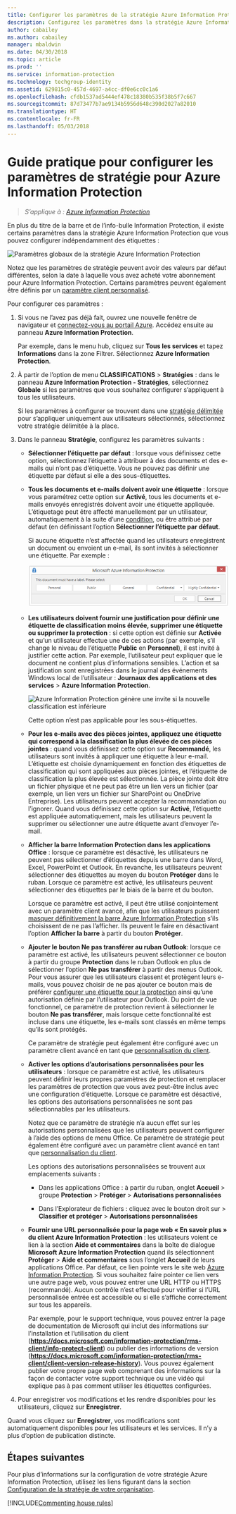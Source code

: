 ```yaml
---
title: Configurer les paramètres de la stratégie Azure Information Protection
description: Configurez les paramètres dans la stratégie Azure Information Protection qui s’appliquent à tous les utilisateurs et à tous les appareils.
author: cabailey
ms.author: cabailey
manager: mbaldwin
ms.date: 04/30/2018
ms.topic: article
ms.prod: ''
ms.service: information-protection
ms.technology: techgroup-identity
ms.assetid: 629815c0-457d-4697-a4cc-df0e6cc0c1a6
ms.openlocfilehash: cfdb1537ad5444ef478c18380b535f38b5f7c667
ms.sourcegitcommit: 87d73477b7ae9134b5956d648c390d2027a82010
ms.translationtype: HT
ms.contentlocale: fr-FR
ms.lasthandoff: 05/03/2018
---
```

# <a name="how-to-configure-the-policy-settings-for-azure-information-protection"></a>Guide pratique pour configurer les paramètres de stratégie pour Azure Information Protection

>*S’applique à : [Azure Information Protection](https://azure.microsoft.com/pricing/details/information-protection)*

En plus du titre de la barre et de l’info-bulle Information Protection, il existe certains paramètres dans la stratégie Azure Information Protection que vous pouvez configurer indépendamment des étiquettes :

![Paramètres globaux de la stratégie Azure Information Protection](../media/info-protect-policy-default-settingsv3.png)

Notez que les paramètres de stratégie peuvent avoir des valeurs par défaut différentes, selon la date à laquelle vous avez acheté votre abonnement pour Azure Information Protection. Certains paramètres peuvent également être définis par un [paramètre client personnalisé](../rms-client/client-admin-guide-customizations.md).

Pour configurer ces paramètres :

1. Si vous ne l’avez pas déjà fait, ouvrez une nouvelle fenêtre de navigateur et [connectez-vous au portail Azure](configure-policy.md#signing-in-to-the-azure-portal). Accédez ensuite au panneau **Azure Information Protection**.
    
    Par exemple, dans le menu hub, cliquez sur **Tous les services** et tapez **Informations** dans la zone Filtrer. Sélectionnez **Azure Information Protection**.

2. À partir de l’option de menu **CLASSIFICATIONS** > **Stratégies** : dans le panneau **Azure Information Protection - Stratégies**, sélectionnez **Globale** si les paramètres que vous souhaitez configurer s’appliquent à tous les utilisateurs.
    
    Si les paramètres à configurer se trouvent dans une [stratégie délimitée](configure-policy-scope.md) pour s’appliquer uniquement aux utilisateurs sélectionnés, sélectionnez votre stratégie délimitée à la place.

3. Dans le panneau **Stratégie**, configurez les paramètres suivants :
    
    - **Sélectionner l’étiquette par défaut** : lorsque vous définissez cette option, sélectionnez l’étiquette à attribuer à des documents et des e-mails qui n’ont pas d’étiquette. Vous ne pouvez pas définir une étiquette par défaut si elle a des sous-étiquettes. 
    
    - **Tous les documents et e-mails doivent avoir une étiquette** : lorsque vous paramétrez cette option sur **Activé**, tous les documents et e-mails envoyés enregistrés doivent avoir une étiquette appliquée. L’étiquetage peut être affecté manuellement par un utilisateur, automatiquement à la suite d’une [condition](configure-policy-classification.md), ou être attribué par défaut (en définissant l’option **Sélectionner l’étiquette par défaut**.
        
        Si aucune étiquette n’est affectée quand les utilisateurs enregistrent un document ou envoient un e-mail, ils sont invités à sélectionner une étiquette. Par exemple :
        
        ![Invite d’Azure Information Protection si un étiquetage est appliqué](../media/info-protect-enforce-labelv2.png)
        
    - **Les utilisateurs doivent fournir une justification pour définir une étiquette de classification moins élevée, supprimer une étiquette ou supprimer la protection** : si cette option est définie sur **Activée** et qu’un utilisateur effectue une de ces actions (par exemple, s’il change le niveau de l’étiquette **Public** en **Personnel**), il est invité à justifier cette action. Par exemple, l’utilisateur peut expliquer que le document ne contient plus d’informations sensibles. L’action et sa justification sont enregistrées dans le journal des événements Windows local de l’utilisateur : **Journaux des applications et des services** > **Azure Information Protection**.  
        
        ![Azure Information Protection génère une invite si la nouvelle classification est inférieure](../media/info-protect-lower-justification.png)
        
        Cette option n’est pas applicable pour les sous-étiquettes.
        
    - **Pour les e-mails avec des pièces jointes, appliquez une étiquette qui correspond à la classification la plus élevée de ces pièces jointes** : quand vous définissez cette option sur **Recommandé**, les utilisateurs sont invités à appliquer une étiquette à leur e-mail. L’étiquette est choisie dynamiquement en fonction des étiquettes de classification qui sont appliquées aux pièces jointes, et l’étiquette de classification la plus élevée est sélectionnée. La pièce jointe doit être un fichier physique et ne peut pas être un lien vers un fichier (par exemple, un lien vers un fichier sur SharePoint ou OneDrive Entreprise). Les utilisateurs peuvent accepter la recommandation ou l’ignorer. Quand vous définissez cette option sur **Activé**, l’étiquette est appliquée automatiquement, mais les utilisateurs peuvent la supprimer ou sélectionner une autre étiquette avant d’envoyer l’e-mail.  
    
    - **Afficher la barre Information Protection dans les applications Office** : lorsque ce paramètre est désactivé, les utilisateurs ne peuvent pas sélectionner d’étiquettes depuis une barre dans Word, Excel, PowerPoint et Outlook. En revanche, les utilisateurs peuvent sélectionner des étiquettes au moyen du bouton **Protéger** dans le ruban. Lorsque ce paramètre est activé, les utilisateurs peuvent sélectionner des étiquettes par le biais de la barre et du bouton.
        
        Lorsque ce paramètre est activé, il peut être utilisé conjointement avec un paramètre client avancé, afin que les utilisateurs puissent [masquer définitivement la barre Azure Information Protection](../rms-client/client-admin-guide-customizations.md#permanently-hide-the-azure-information-protection-bar) s’ils choisissent de ne pas l’afficher. Ils peuvent le faire en désactivant l’option **Afficher la barre** à partir du bouton **Protéger**.
    
    - **Ajouter le bouton Ne pas transférer au ruban Outlook**: lorsque ce paramètre est activé, les utilisateurs peuvent sélectionner ce bouton à partir du groupe **Protection** dans le ruban Outlook en plus de sélectionner l’option **Ne pas transférer** à partir des menus Outlook. Pour vous assurer que les utilisateurs classent et protègent leurs e-mails, vous pouvez choisir de ne pas ajouter ce bouton mais de préférer [configurer une étiquette pour la protection](configure-policy-protection.md) ainsi qu’une autorisation définie par l’utilisateur pour Outlook. Du point de vue fonctionnel, ce paramètre de protection revient à sélectionner le bouton **Ne pas transférer**, mais lorsque cette fonctionnalité est incluse dans une étiquette, les e-mails sont classés en même temps qu’ils sont protégés.
    
        Ce paramètre de stratégie peut également être configuré avec un paramètre client avancé en tant que [personnalisation du client](../rms-client/client-admin-guide-customizations.md#hide-or-show-the-do-not-forward-button-in-outlook).
    
    - **Activer les options d’autorisations personnalisées pour les utilisateurs** : lorsque ce paramètre est activé, les utilisateurs peuvent définir leurs propres paramètres de protection et remplacer les paramètres de protection que vous avez peut-être inclus avec une configuration d’étiquette. Lorsque ce paramètre est désactivé, les options des autorisations personnalisées ne sont pas sélectionnables par les utilisateurs.
        
        Notez que ce paramètre de stratégie n’a aucun effet sur les autorisations personnalisées que les utilisateurs peuvent configurer à l’aide des options de menu Office. Ce paramètre de stratégie peut également être configuré avec un paramètre client avancé en tant que [personnalisation du client](../rms-client/client-admin-guide-customizations.md#make-the-custom-permissions-options-available-or-unavailable-to-users).
        
        Les options des autorisations personnalisées se trouvent aux emplacements suivants :
        
        - Dans les applications Office : à partir du ruban, onglet **Accueil** > groupe **Protection** > **Protéger** > **Autorisations personnalisées**
        
        - Dans l’Explorateur de fichiers : cliquez avec le bouton droit sur > **Classifier et protéger** > **Autorisations personnalisées**
    
    - **Fournir une URL personnalisée pour la page web « En savoir plus » du client Azure Information Protection** : les utilisateurs voient ce lien à la section **Aide et commentaires** dans la boîte de dialogue **Microsoft Azure Information Protection** quand ils sélectionnent **Protéger** > **Aide et commentaires** sous l’onglet **Accueil** de leurs applications Office. Par défaut, ce lien pointe vers le site web [Azure Information Protection](https://www.microsoft.com/cloud-platform/azure-information-protection). Si vous souhaitez faire pointer ce lien vers une autre page web, vous pouvez entrer une URL HTTP ou HTTPS (recommandé). Aucun contrôle n’est effectué pour vérifier si l’URL personnalisée entrée est accessible ou si elle s’affiche correctement sur tous les appareils.
        
        Par exemple, pour le support technique, vous pouvez entrer la page de documentation de Microsoft qui inclut des informations sur l’installation et l’utilisation du client (**https://docs.microsoft.com/information-protection/rms-client/info-protect-client**) ou publier des informations de version (**https://docs.microsoft.com/information-protection/rms-client/client-version-release-history**). Vous pouvez également publier votre propre page web comprenant des informations sur la façon de contacter votre support technique ou une vidéo qui explique pas à pas comment utiliser les étiquettes configurées.

3. Pour enregistrer vos modifications et les rendre disponibles pour les utilisateurs, cliquez sur **Enregistrer**.

Quand vous cliquez sur **Enregistrer**, vos modifications sont automatiquement disponibles pour les utilisateurs et les services. Il n’y a plus d’option de publication distincte.

## <a name="next-steps"></a>Étapes suivantes

Pour plus d’informations sur la configuration de votre stratégie Azure Information Protection, utilisez les liens figurant dans la section [Configuration de la stratégie de votre organisation](configure-policy.md#configuring-your-organizations-policy).  

[!INCLUDE[Commenting house rules](../includes/houserules.md)]
